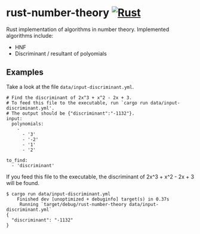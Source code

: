 # rust-number-theory [![Rust](https://github.com/koba-e964/rust-number-theory/actions/workflows/rust.yml/badge.svg)](https://github.com/koba-e964/rust-number-theory/actions/workflows/rust.yml)
Rust implementation of algorithms in number theory.
Implemented algorithms include:

- HNF
- Discriminant / resultant of polyomials


## Examples
Take a look at the file `data/input-discriminant.yml`.

```
# Find the discriminant of 2x^3 + x^2 - 2x + 3.
# To feed this file to the executable, run `cargo run data/input-discriminant.yml'.
# The output should be {"discriminant":"-1132"}.
input:
  polynomials:
    -
      - '3'
      - '-2'
      - '1'
      - '2'

to_find:
  - 'discriminant'
```

If you feed this file to the executable, the discriminant of 2x^3 + x^2 - 2x + 3 will be found.
```
$ cargo run data/input-discriminant.yml
    Finished dev [unoptimized + debuginfo] target(s) in 0.37s
     Running `target/debug/rust-number-theory data/input-discriminant.yml`
{
  "discriminant": "-1132"
}
```